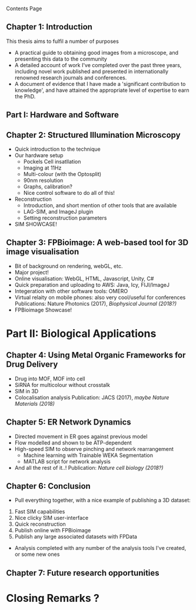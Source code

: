Contents Page

## Chapter 1: Introduction
This thesis aims to fulfil a number of purposes
* A practical guide to obtaining good images from a microscope, and presenting this data to the community
* A detailed account of work I've completed over the past three years, including novel work published and presented in internationally renowned research journals and conferences.
* A document of evidence that I have made a 'significant contribution to knowledge', and have attained the appropriate level of expertise to earn the PhD.

## Part I: Hardware and Software

## Chapter 2: Structured Illumination Microscopy
* Quick introduction to the technique
* Our hardware setup
  * Pockels Cell insatllation
  * Imaging at 11Hz
  * Multi-colour (with the Optosplit)
  * 90nm resolution
  * Graphs, calibration?
  * Nice control software to do all of this!
* Reconstruction
  * Introduction, and short mention of other tools that are available
  * LAG-SIM, and ImageJ plugin
  * Setting reconstruction parameters
* SIM SHOWCASE!

## Chapter 3: FPBioimage: A web-based tool for 3D image visualisation
* Bit of background on rendering, webGL, etc.
* Major project!
* Online visualisation: WebGL, HTML, Javascript, Unity, C#
* Quick preparation and uploading to AWS: Java, Icy, FIJI/ImageJ
* Integeration with other software tools: OMERO
* Virtual relaity on mobile phones: also very cool/useful for conferences
Publications: Nature Photonics (2017), _Biophysical Journal (2018?)_
* FPBioimage Showcase!

# Part II: Biological Applications

## Chapter 4: Using Metal Organic Frameworks for Drug Delivery
* Drug into MOF, MOF into cell
* SiRNA for multicolour without crosstalk
* SIM in 3D
* Colocalisation analysis
Publication: JACS (2017), _maybe Nature Materials (2018)_

## Chapter 5: ER Network Dynamics
* Directed movement in ER goes against previous model
* Flow modelled and shown to be ATP-dependent
* High-speed SIM to observe pinching and network rearrangement
  * Machine learning with Trainable WEKA Segmentation
  * MATLAB script for network analysis
* And all the rest of it..!
Publication: _Nature cell biology (2018?)_

## Chapter 6: Conclusion
* Pull everything together, with a nice example of publishing a 3D dataset:
1. Fast SIM capabilities
2. Nice clicky SIM user-interface
3. Quick reconstruction
4. Publish online with FPBioimage
5. Publish any large associated datasets with FPData
  * Analysis completed with any number of the analysis tools I've created, or some new ones

## Chapter 7: Future research opportunities


# Closing Remarks ?
